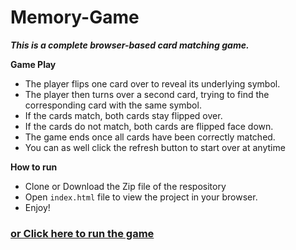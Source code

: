 #  Memory-Game
***This is a complete browser-based card matching game.***


**Game Play**
-   The player flips one card over to reveal its underlying symbol.
-   The player then turns over a second card, trying to find the corresponding card with the same symbol.
-   If the cards match, both cards stay flipped over.
-   If the cards do not match, both cards are flipped face down.
-   The game ends once all cards have been correctly matched.
-   You can as well click the refresh button to start over at anytime

**How to run**
- Clone or Download the Zip file of the respository
- Open  `index.html`  file to view the project in your browser.
- Enjoy!


### [or Click here to run the game](https://danieladeeri.github.io/Memory-Game/)

